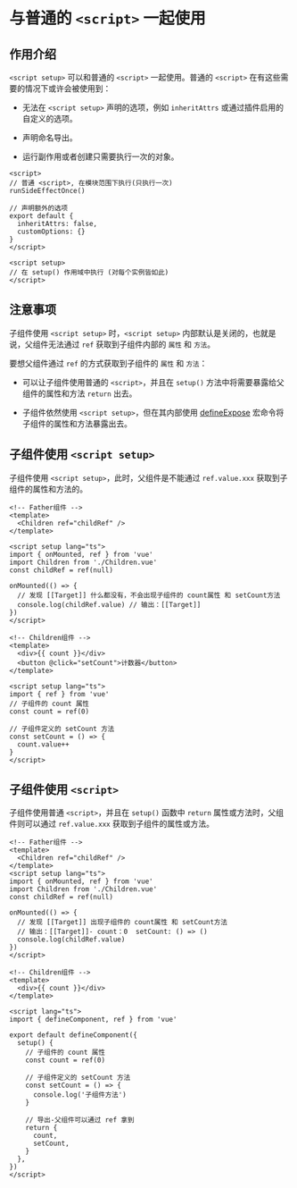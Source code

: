 # 与普通的 `<script>` 一起使用

## 作用介绍

`<script setup>` 可以和普通的 `<script>` 一起使用。普通的 `<script>` 在有这些需要的情况下或许会被使用到：

- 无法在 `<script setup>` 声明的选项，例如 `inheritAttrs` 或通过插件启用的自定义的选项。

- 声明命名导出。

- 运行副作用或者创建只需要执行一次的对象。

```vue
<script>
// 普通 <script>, 在模块范围下执行(只执行一次)
runSideEffectOnce()

// 声明额外的选项
export default {
  inheritAttrs: false,
  customOptions: {}
}
</script>

<script setup>
// 在 setup() 作用域中执行 (对每个实例皆如此)
</script>
```
## 注意事项

子组件使用 `<script setup>` 时，`<script setup>` 内部默认是关闭的，也就是说，父组件无法通过 `ref` 获取到子组件内部的 `属性` 和 `方法`。

要想父组件通过 `ref` 的方式获取到子组件的 `属性` 和 `方法`：

- 可以让子组件使用普通的 `<script>`，并且在 `setup()` 方法中将需要暴露给父组件的属性和方法 `return` 出去。

- 子组件依然使用 `<script setup>`，但在其内部使用 [defineExpose](/doc/document/vue3/setup-defineExpose.html) 宏命令将子组件的属性和方法暴露出去。

## 子组件使用 `<script setup>`

子组件使用 `<script setup>`，此时，父组件是不能通过 `ref.value.xxx` 获取到子组件的属性和方法的。

```vue {3,13}
<!-- Father组件 -->
<template>
  <Children ref="childRef" />
</template>

<script setup lang="ts">
import { onMounted, ref } from 'vue'
import Children from './Children.vue'
const childRef = ref(null)

onMounted(() => {
  // 发现 [[Target]] 什么都没有，不会出现子组件的 count属性 和 setCount方法
  console.log(childRef.value) // 输出：[[Target]]
})
</script>
```

```vue
<!-- Children组件 -->
<template>
  <div>{{ count }}</div>
  <button @click="setCount">计数器</button>
</template>

<script setup lang="ts">
import { ref } from 'vue'
// 子组件的 count 属性
const count = ref(0)

// 子组件定义的 setCount 方法
const setCount = () => {
  count.value++
}
</script>
```

## 子组件使用 `<script>`

子组件使用普通 `<script>`，并且在 `setup()` 函数中 `return` 属性或方法时，父组件则可以通过 `ref.value.xxx` 获取到子组件的属性或方法。 

```vue {3,13}
<!-- Father组件 -->
<template>
  <Children ref="childRef" />
</template>
<script setup lang="ts">
import { onMounted, ref } from 'vue'
import Children from './Children.vue'
const childRef = ref(null)

onMounted(() => {
  // 发现 [[Target]] 出现子组件的 count属性 和 setCount方法
  // 输出：[[Target]]- count：0  setCount: () => ()
  console.log(childRef.value)
})
</script>
```

```vue {6,20-23}
<!-- Children组件 -->
<template>
  <div>{{ count }}</div>
</template>

<script lang="ts">
import { defineComponent, ref } from 'vue'

export default defineComponent({
  setup() {
    // 子组件的 count 属性
    const count = ref(0)

    // 子组件定义的 setCount 方法
    const setCount = () => {
      console.log('子组件方法')
    }

    // 导出-父组件可以通过 ref 拿到
    return {
      count,
      setCount,
    }
  },
})
</script>
```
